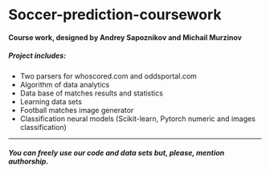 # Soccer-prediction-coursework
#### Course work, designed by Andrey Sapoznikov and Michail Murzinov
##### Project includes:
* Two parsers for whoscored.com and oddsportal.com
* Algorithm of data analytics
* Data base of matches results and statistics
* Learning data sets
* Football matches image generator 
* Classification neural models (Scikit-learn, Pytorch numeric and images classification)
***
##### You can freely use our code and data sets but, please, mention authorship.
